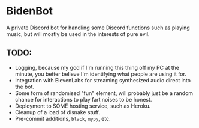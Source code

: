 # BidenBot
A private Discord bot for handling some Discord functions such as playing music, but will mostly be used in the interests of pure evil.

## TODO:
- Logging, because my god if I'm running this thing off my PC at the minute, you better believe I'm identifying what people are using it for.
- Integration with ElevenLabs for streaming synthesized audio direct into the bot.
- Some form of randomised "fun" element, will probably just be a random chance for interactions to play fart noises to be honest.
- Deployment to SOME hosting service, such as Heroku.
- Cleanup of a load of disnake stuff.
- Pre-commit additions, `black`, `mypy`, etc.

